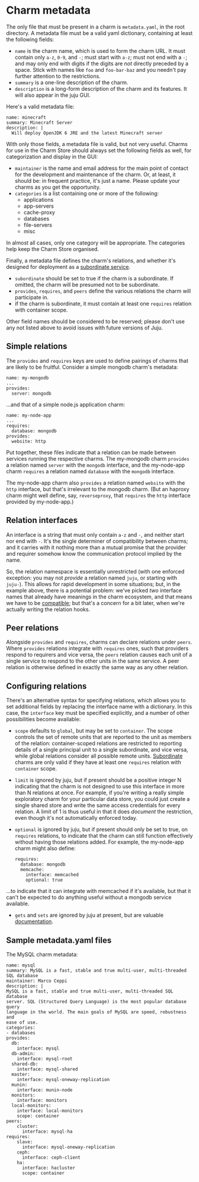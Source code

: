# Charm metadata

The only file that must be present in a charm is `metadata.yaml`, in the root
directory. A metadata file must be a valid yaml dictionary, containing at least
the following fields:

  - `name` is the charm name, which is used to form the charm URL. It must
  contain only `a-z`, `0-9`, and `-`; must start with `a-z`; must not end
  with a `-`; and may only end with digits if the digits are _not_ directly
  preceded by a space. Stick with names like `foo` and `foo-bar-baz` and you
  needn't pay further attention to the restrictions.
  - `summary` is a one-line description of the charm.
  - `description` is a long-form description of the charm and its features.
  It will also appear in the juju GUI.

Here's a valid metadata file:

    name: minecraft
    summary: Minecraft Server
    description: |
      Will deploy OpenJDK 6 JRE and the latest Minecraft server

With only those fields, a metadata file is valid, but not very useful. Charms
for use in the Charm Store should always set the following fields as well, for
categorization and display in the GUI:

  - `maintainer` is the name and email address for the main point of contact
  for the development and maintenance of the charm. Or, at least, it should be:
  in frequent practice, it's just a name. Please update your charms as you get
  the opportunity.
  - `categories` is a list containing one or more of the following:
    - applications
    - app-servers
    - cache-proxy
    - databases
    - file-servers
    - misc

In almost all cases, only one category will be appropriate. The categories help
keep the Charm Store organised.

Finally, a metadata file defines the charm's relations, and whether it's
designed for deployment as a
[subordinate service](./authors-subordinate-services.html).

  - `subordinate` should be set to true if the charm is a subordinate. If omitted, the charm will be presumed not to be subordinate.
  - `provides`, `requires`, and `peers` define the various relations the charm will participate in.
  - if the charm is subordinate, it must contain at least one `requires` relation with container scope.

Other field names should be considered to be reserved; please don't use any not
listed above to avoid issues with future versions of Juju.

## Simple relations

The `provides` and `requires` keys are used to define pairings of charms that
are likely to be fruitful. Consider a simple mongodb charm's metadata:

    name: my-mongodb
    ...
    provides:
      server: mongodb

...and that of a simple node.js application charm:

    name: my-node-app
    ...
    requires:
      database: mongodb
    provides:
      website: http

Put together, these files indicate that a relation can be made between services
running the respective charms. The my-mongodb charm `provides` a relation named
`server` with the `mongodb` interface, and the my-node-app charm `requires` a
relation named `database` with the `mongodb` interface.

The my-node-app charm also `provides` a relation named `website` with the `http`
interface, but that's irrelevant to the mongodb charm. (But an haproxy charm
might well define, say, `reverseproxy`, that `requires` the `http` interface
provided by my-node-app.)

## Relation interfaces

An interface is a string that must only contain `a-z` and `-`, and neither start
nor end with `-`. It's the single determiner of compatibility between charms;
and it carries with it nothing more than a mutual promise that the provider and
requirer somehow know the communication protocol implied by the name.

So, the relation namespace is essentially unrestricted (with one enforced
exception: you may not _provide_ a relation named `juju`, or starting with
`juju-`). This allows for rapid development in some situations; but, in the
example above, there is a potential problem: we've picked _two_ interface names
that already have meanings in the charm ecosystem, and that means we have to be
[compatible](./authors-charm-interfaces.html); but that's a concern for a bit
later, when we're actually writing the relation hooks.

## Peer relations

Alongside `provides` and `requires`, charms can declare relations under `peers`.
Where `provides` relations integrate with `requires` ones, such that providers
respond to requirers and vice versa, the `peers` relation causes each unit of a
single service to respond to the other units in the same service. A peer
relation is otherwise defined in exactly the same way as any other relation.

## Configuring relations

There's an alternative syntax for specifying relations, which allows you to set
additional fields by replacing the interface name with a dictionary. In this
case, the `interface` key must be specified explicitly, and a number of other
possibilities become available:

  - `scope` defaults to `global`, but may be set to `container`. The scope
  controls the set of remote units that are reported to the unit as members of
  the relation: container-scoped relations are restricted to reporting details
  of a single principal unit to a single subordinate, and vice versa, while
  global relations consider all possible remote units.
  [Subordinate](authors-charm-subordinates.html) charms are only valid if they
  have at least one `requires` relation with `container` scope.

  - `limit` is ignored by juju, but if present should be a positive integer N
  indicating that the charm is not designed to use this interface in more than N relations at once.
  For example, if you're writing a really simple exploratory charm for your
  particular data store, you could just create a single shared store and write
  the same access credentials for every relation. A limit of 1 is thus useful
  in that it does _document_ the restriction, even though it's not automatically
  enforced today.

  - `optional` is ignored by juju, but if present should only be set to true,
  on `requires` relations, to indicate that the charm can still function
  effectively without having those relations added. For example, the my-node-app
  charm might also define:

        requires:
          database: mongodb
          memcache:
            interface: memcached
            optional: true

  ...to indicate that it can integrate with memcached if it's available, but that
  it can't be expected to do anything useful without a mongodb service available.

  - `gets` and `sets` are ignored by juju at present, but are valuable
  [documentation](./authors-charm-interfaces.html).

## Sample metadata.yaml files

The MySQL charm metadata:

    name: mysql
    summary: MySQL is a fast, stable and true multi-user, multi-threaded SQL database
    maintainer: Marco Ceppi
    description: |
    MySQL is a fast, stable and true multi-user, multi-threaded SQL database
    server. SQL (Structured Query Language) is the most popular database query
    language in the world. The main goals of MySQL are speed, robustness and
    ease of use.
    categories:
    - databases
    provides:
      db:
        interface: mysql
      db-admin:
        interface: mysql-root
      shared-db:
        interface: mysql-shared
      master:
        interface: mysql-oneway-replication
      munin:
        interface: munin-node
      monitors:
        interface: monitors
      local-monitors:
        interface: local-monitors
        scope: container
    peers:
        cluster:
          interface: mysql-ha
    requires:
        slave:
          interface: mysql-oneway-replication
        ceph:
          interface: ceph-client
        ha:
          interface: hacluster
          scope: container
